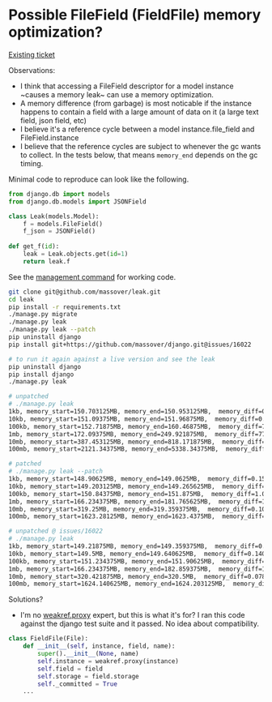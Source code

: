 # Possible FileField (FieldFile) memory optimization?

[Existing ticket](https://code.djangoproject.com/ticket/16022)

Observations:

- I think that accessing a FileField descriptor for a model instance ~causes a memory leak~ can use a memory optimization.
- A memory difference (from garbage) is most noticable if the instance happens to contain a field with a large amount of data on it (a large text field, json field, etc)
- I believe it's a reference cycle between a model instance.file_field and FileField.instance
- I believe that the reference cycles are subject to whenever the gc wants to collect. In the tests below, that means `memory_end` depends on the gc timing.


Minimal code to reproduce can look like the following.

```python
from django.db import models
from django.db.models import JSONField

class Leak(models.Model):
    f = models.FileField()
    f_json = JSONField()
    
def get_f(id):
    leak = Leak.objects.get(id=1)
    return leak.f
```

See the [management command](https://github.com/massover/possible-leak/blob/main/core/management/commands/leak.py) for working code.

```bash
git clone git@github.com/massover/leak.git
cd leak
pip install -r requirements.txt
./manage.py migrate
./manage.py leak
./manage.py leak --patch
pip uninstall django
pip install git+https://github.com/massover/django.git@issues/16022

# to run it again against a live version and see the leak
pip uninstall django
pip install django
./manage.py leak
```

```bash
# unpatched
# ./manage.py leak
1kb, memory_start=150.703125MB, memory_end=150.953125MB,  memory_diff=0.25MB
10kb, memory_start=151.09375MB, memory_end=151.96875MB,  memory_diff=0.875MB
100kb, memory_start=152.71875MB, memory_end=160.46875MB,  memory_diff=7.75MB
1mb, memory_start=172.09375MB, memory_end=249.921875MB,  memory_diff=77.828125MB
10mb, memory_start=387.453125MB, memory_end=818.171875MB,  memory_diff=430.71875MB
100mb, memory_start=2121.34375MB, memory_end=5338.34375MB,  memory_diff=3217.0MB
```

```bash
# patched
# ./manage.py leak --patch
1kb, memory_start=148.90625MB, memory_end=149.0625MB,  memory_diff=0.15625MB
10kb, memory_start=149.203125MB, memory_end=149.265625MB,  memory_diff=0.0625MB
100kb, memory_start=150.84375MB, memory_end=151.875MB,  memory_diff=1.03125MB
1mb, memory_start=166.234375MB, memory_end=181.765625MB,  memory_diff=15.53125MB
10mb, memory_start=319.25MB, memory_end=319.359375MB,  memory_diff=0.109375MB
100mb, memory_start=1623.28125MB, memory_end=1623.4375MB,  memory_diff=0.15625MB
```

```bash
# unpatched @ issues/16022
# ./manage.py leak
1kb, memory_start=149.21875MB, memory_end=149.359375MB,  memory_diff=0.140625MB
10kb, memory_start=149.5MB, memory_end=149.640625MB,  memory_diff=0.140625MB
100kb, memory_start=151.234375MB, memory_end=151.90625MB,  memory_diff=0.671875MB
1mb, memory_start=166.234375MB, memory_end=182.859375MB,  memory_diff=16.625MB
10mb, memory_start=320.421875MB, memory_end=320.5MB,  memory_diff=0.078125MB
100mb, memory_start=1624.140625MB, memory_end=1624.203125MB,  memory_diff=0.0625MB
```

Solutions?

- I'm no [weakref.proxy](https://docs.python.org/3/library/weakref.html#weakref.proxy) expert, but this is what it's for? I ran this code against the django test suite and it passed. No idea about compatibility.

```python
class FieldFile(File):
    def __init__(self, instance, field, name):
        super().__init__(None, name)
        self.instance = weakref.proxy(instance)
        self.field = field
        self.storage = field.storage
        self._committed = True
    ...
```


